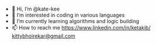 - 👋 Hi, I’m @kate-kee
- 👀 I’m interested in coding in various languages
- 🌱 I’m currently learning algorithms and logic building
- 📫 How to reach me 
https://www.linkedin.com/in/ketakib/
kittybhoirekar@gmail.com

<!---
kate-kee/kate-kee is a ✨ special ✨ repository because its `README.md` (this file) appears on your GitHub profile.
You can click the Preview link to take a look at your changes.
--->
